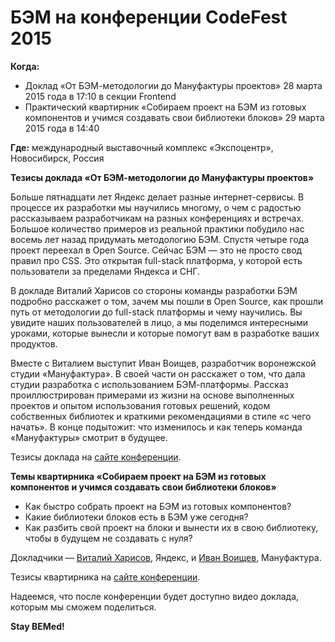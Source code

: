 # БЭМ на конференции CodeFest 2015

**Когда:** 
  * Доклад «От БЭМ-методологии до Мануфактуры проектов» 28 марта 2015 года в 17:10 в секции Frontend
  * Практический квартирник «Собираем проект на БЭМ из готовых компонентов и учимся создавать свои библиотеки блоков» 29 марта 2015 года в 14:40

**Где:** международный выставочный комплекс «Экспоцентр», Новосибирск, Россия

**Тезисы доклада «От БЭМ-методологии до Мануфактуры проектов»**

Больше пятнадцати лет Яндекс делает разные интернет-сервисы. В процессе их разработки мы научились многому, о чем с радостью рассказываем разработчикам на разных конференциях и встречах. Большое количество примеров из реальной практики побудило нас восемь лет назад придумать методологию БЭМ. Спустя четыре года проект переехал в Open Source. Сейчас БЭМ — это не просто свод правил про CSS. Это открытая full-stack платформа, у которой есть пользователи за пределами Яндекса и СНГ. 

В докладе Виталий Харисов со стороны команды разработки БЭМ подробно расскажет о том, зачем мы пошли в Open Source, как прошли путь от методологии до full-stack платформы и чему научились. Вы увидите наших пользователей в лицо, а мы поделимся интересными уроками, которые вынесли и которые помогут вам в разработке ваших продуктов.

Вместе с Виталием выступит Иван Воищев, разработчик воронежской студии «Мануфактура». В своей части он расскажет о том, что дала студии разработка с использованием БЭМ-платформы. Рассказ проиллюстрирован примерами из жизни на основе выполненных проектов и опытом использования готовых решений, кодом собственных библиотек и краткими рекомендациями в стиле «с чего начать». В конце подытожит: что изменилось и как теперь команда «Мануфактуры» смотрит в будущее.

Тезисы доклада на [сайте конференции](http://2015.codefest.ru/lecture/1018).

**Темы квартирника «Собираем проект на БЭМ из готовых компонентов и учимся создавать свои библиотеки блоков»**

  * Как быстро собрать проект на БЭМ из готовых компонентов?
  * Какие библиотеки блоков есть в БЭМ уже сегодня?
  * Как разбить свой проект на блоки и вынести их в свою библиотеку, чтобы в будущем не создавать с нуля?

Докладчики — [Виталий Харисов](https://ru.bem.info/authors/harisov-vitaly/), Яндекс, и [Иван Воищев](https://twitter.com/voischev), Мануфактура.

Тезисы квартирника на [сайте конференции](http://2015.codefest.ru/lecture/1019).

Надеемся, что после конференции будет доступно видео доклада, которым мы сможем поделиться.

**Stay BEMed!**
